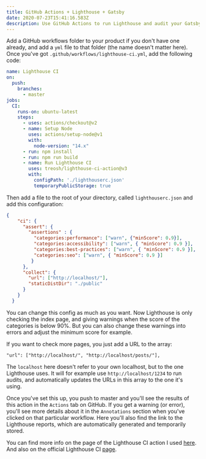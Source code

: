 ```yaml
---
title: GitHub Actions + Lighthouse + Gatsby
date: 2020-07-23T15:41:16.583Z
description: Use GitHub Actions to run Lighthouse and audit your Gatsby website.
---
```

Add a GitHub workflows folder to your product if you don't have one already, and add a `yml` file to that folder (the name doesn't matter here). Once you've got `.github/workflows/lighthouse-ci.yml`, add the following code:

```yaml
name: Lighthouse CI
on: 
  push:
    branches:
      - master
jobs:
  CI:
    runs-on: ubuntu-latest
    steps:
      - uses: actions/checkout@v2
      - name: Setup Node
        uses: actions/setup-node@v1
        with:
          node-version: "14.x"
      - run: npm install
      - run: npm run build
      - name: Run Lighthouse CI
        uses: treosh/lighthouse-ci-action@v3
        with:
          configPath: './lighthouserc.json'
          temporaryPublicStorage: true
```

Then add a file to the root of your directory, called `lighthouserc.json` and add this configuration:

```json
{
    "ci": {
      "assert": {
        "assertions" : {
          "categories:performance": ["warn", {"minScore": 0.9}],
          "categories:accessibility": ["warn", { "minScore": 0.9 }],
          "categories:best-practices": ["warn", { "minScore": 0.9 }],
          "categories:seo": ["warn", { "minScore": 0.9 }]
         }
      },
      "collect": {
        "url": ["http://localhost/"],
        "staticDistDir": "./public"
      }
    }
  }
```

You can change this config as much as you want. Now Lighthouse is only checking the index page, and giving warnings when the score of the categories is below 90%. But you can also change these warnings into errors and adjust the minimum score for example. 

If you want to check more pages, you just add a URL to the array:

`"url": ["http://localhost/", "http://localhost/posts/"],`

The `localhost` here doesn't refer to your own localhost, but to the one Lighthouse uses. It will for example use `http://localhost/1234` to run audits, and automatically updates the URLs in this array to the one it's using. 

Once you've set this up, you push to master and you'll see the results of this action in the `Actions` tab on GitHub. If you get a warning (or error), you'll see more details about it in the `Annotations` section when you've clicked on that particular workflow. Here you'll also find the link to the Lighthouse reports, which are automatically generated and temporarily stored. 

You can find more info on the page of the Lighthouse CI action I used [here](https://github.com/treosh/lighthouse-ci-action).
And also on the official Lighthouse CI [page](https://github.com/GoogleChrome/lighthouse-ci).